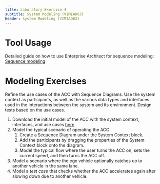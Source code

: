 ```yaml
---
title: Laboratory Exercise 4
subtitle: System Modeling (VIMIAD03)
header: System Modeling (VIMIAD03)
---
```


# Tool Usage

Detailed guide on how to use Enterprise Architect for sequence modeling: [Sequence modeling](https://ftsrg-rete.github.io/remo-lecture-notes/behavior-modeling-guide/#sequence-modeling)

# Modeling Exercises

Refine the use cases of the ACC with Sequence Diagrams. Use the system context as participants, as well as the various data types and interfaces used in the interactions between the system and its environment. Design tests based on the use cases.

1. Download the initial model of the ACC with the system context, interfaces, and use cases [here](https://github.com/ftsrg-rete/remo-lecture-notes/raw/refs/heads/master/docs/assets/Lab4-initial.qea).
1. Model the typical scenario of operating the ACC.
    1. Create a Sequence Diagram under the System Context block.
    2. Add the participants by dragging the properties of the System Context block onto the diagram.
    3. Model the typical flow where the user turns the ACC on, sets the current speed, and then turns the ACC off.
2. Model a scenario where the ego vehicle optionally catches up to another vehicle in the same lane.
3. Model a *test case* that checks whether the ACC accelerates again after slowing down due to another vehicle.
